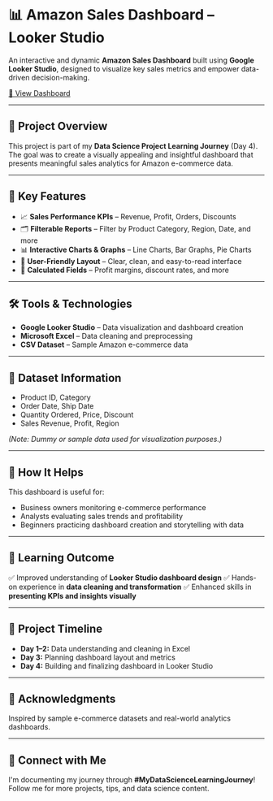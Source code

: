 # 📊 Amazon Sales Dashboard – Looker Studio

An interactive and dynamic **Amazon Sales Dashboard** built using **Google Looker Studio**, designed to visualize key sales metrics and empower data-driven decision-making.

[🔗 View Dashboard](https://lookerstudio.google.com/reporting/fe567537-8afc-4c0f-b7ae-557e634b73b9)

---

## 📌 Project Overview

This project is part of my **Data Science Project Learning Journey** (Day 4). The goal was to create a visually appealing and insightful dashboard that presents meaningful sales analytics for Amazon e-commerce data.

---

## 🧠 Key Features

* 📈 **Sales Performance KPIs** – Revenue, Profit, Orders, Discounts
* 🗂 **Filterable Reports** – Filter by Product Category, Region, Date, and more
* 📊 **Interactive Charts & Graphs** – Line Charts, Bar Graphs, Pie Charts
* 🧩 **User-Friendly Layout** – Clear, clean, and easy-to-read interface
* 🧮 **Calculated Fields** – Profit margins, discount rates, and more

---

## 🛠 Tools & Technologies

* **Google Looker Studio** – Data visualization and dashboard creation
* **Microsoft Excel** – Data cleaning and preprocessing
* **CSV Dataset** – Sample Amazon e-commerce data

---

## 📁 Dataset Information

* Product ID, Category
* Order Date, Ship Date
* Quantity Ordered, Price, Discount
* Sales Revenue, Profit, Region

*(Note: Dummy or sample data used for visualization purposes.)*

---

## 🚀 How It Helps

This dashboard is useful for:

* Business owners monitoring e-commerce performance
* Analysts evaluating sales trends and profitability
* Beginners practicing dashboard creation and storytelling with data

---

## 🎯 Learning Outcome

✅ Improved understanding of **Looker Studio dashboard design**
✅ Hands-on experience in **data cleaning and transformation**
✅ Enhanced skills in **presenting KPIs and insights visually**

---

## 📅 Project Timeline

* **Day 1–2:** Data understanding and cleaning in Excel
* **Day 3:** Planning dashboard layout and metrics
* **Day 4:** Building and finalizing dashboard in Looker Studio

---

## 🙌 Acknowledgments

Inspired by sample e-commerce datasets and real-world analytics dashboards.

---

## 📢 Connect with Me

I'm documenting my journey through **#MyDataScienceLearningJourney**!
Follow me for more projects, tips, and data science content.

